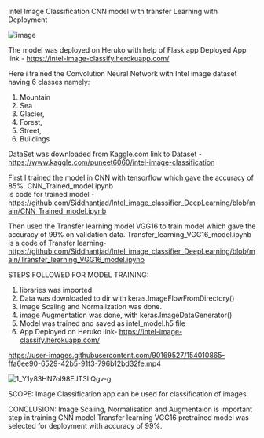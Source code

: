  Intel Image Classification CNN model with transfer Learning with Deployment
 
 ![image](https://user-images.githubusercontent.com/90169527/153900910-6ba30231-37f8-4e14-a3a2-c57eb3d3283e.png)

 
The model was deployed on Heruko with help of Flask app
 Deployed App link - https://intel-image-classify.herokuapp.com/
 
 
 Here i trained the Convolution Neural Network with Intel image dataset having 6 classes namely: 
1. Mountain
2. Sea 
3. Glacier, 
4. Forest, 
5. Street, 
6. Buildings

DataSet was downloaded from Kaggle.com 
link to Dataset - https://www.kaggle.com/puneet6060/intel-image-classification


First I trained the model in CNN with tensorflow  which gave the accuracy of 85%.
CNN_Trained_model.ipynb            
is code for trained model -https://github.com/Siddhantjad/Intel_image_classifier_DeepLearning/blob/main/CNN_Trained_model.ipynb

Then used the Transfer learning model VGG16 to train model which gave the accuracy of 99% on validation data.
Transfer_learning_VGG16_model.ipynb  
is a code of Transfer learning-  https://github.com/Siddhantjad/Intel_image_classifier_DeepLearning/blob/main/Transfer_learning_VGG16_model.ipynb


STEPS FOLLOWED FOR MODEL TRAINING:
1. libraries was imported
2. Data was downloaded to dir with keras.ImageFlowFromDirectory()
3. image Scaling and Normalization was done.
4. image Augmentation was done, with keras.ImageDataGenerator()
5. Model was trained and saved as intel_model.h5 file
6. App Deployed on Heruko link- https://intel-image-classify.herokuapp.com/



https://user-images.githubusercontent.com/90169527/154010865-ffa6ee90-6529-42b5-91f3-796b12bd32fe.mp4



![1_Y1y83HN7oI98EJT3LQgv-g](https://user-images.githubusercontent.com/90169527/153884075-d23112c9-a327-4b76-a1f4-0d033c392140.png)

SCOPE:
Image Classification app can be used for classification of images.

CONCLUSION:
Image Scaling, Normalisation and Augmentaion is important step in training CNN model
Transfer learning VGG16 pretrained model was selected for deployment with accuracy of 99%.

